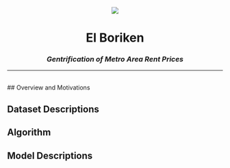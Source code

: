 <div class="container">
  <div align="center">
  <img src="https://i.etsystatic.com/15035580/r/il/1c651d/1640700777/il_500x500.1640700777_7txm.jpg">
  <div class="text-block">
    <h1> El Boriken</h1>
    <em><h3>Gentrification of Metro Area Rent Prices</h3></em>
    <hr/>
  </div>
</div>
<br>
## Overview and Motivations
  
  
## Dataset Descriptions
  
## Algorithm 
  
  
  
## Model Descriptions
